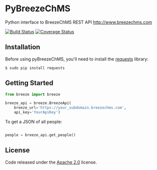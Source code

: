 PyBreezeChMS
=================

Python interface to BreezeChMS REST API http://www.breezechms.com

[![Build Status](https://travis-ci.org/alexortizrosado/pyBreezeChMS.svg?branch=master)](https://travis-ci.org/aortiz32/pyBreezeChMS) [![Coverage Status](https://coveralls.io/repos/alexortizrosado/pyBreezeChMS/badge.png)](https://coveralls.io/r/aortiz32/pyBreezeChMS)

## Installation

Before using pyBreezeChMS, you'll need to install the [requests](http://docs.python-requests.org/en/latest/) library:

    $ sudo pip install requests

## Getting Started

```python
from breeze import breeze

breeze_api = breeze.BreezeApi(
    breeze_url='https://your_subdomain.breezechms.com',
    api_key='YourApiKey')
```

To get a JSON of all people:

```python

people = breeze_api.get_people()
```

## License

Code released under the [Apache 2.0](https://github.com/aortiz32/pyBreezeChMS/blob/master/LICENSE) license.

